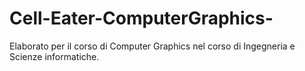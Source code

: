 # Cell-Eater-ComputerGraphics-
Elaborato per il corso di Computer Graphics nel corso di Ingegneria e Scienze informatiche.
